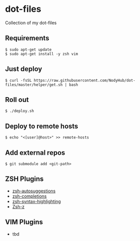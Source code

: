 # dot-files
Collection of my dot-files

## Requirements

```console
$ sudo apt-get update
$ sudo apt-get install -y zsh vim
```

## Just deploy

```console
$ curl -fsSL https://raw.githubusercontent.com/NodyHub/dot-files/master/helper/get.sh | bash
```

## Roll out

```console
$ ./deploy.sh
```

## Deploy to remote hosts

```console
$ echo "<[user]@host>" >> remote-hosts
```

## Add external repos

```console
$ git submodule add <git-path>
```

## ZSH Plugins

* [zsh-autosuggestions](https://github.com/zsh-users/zsh-autosuggestions)
* [zsh-completions](https://github.com/zsh-users/zsh-completions)
* [zsh-syntax-highlighting](https://github.com/zsh-users/zsh-syntax-highlighting)
* [Zsh-z](https://github.com/zsh-users/zsh-completions)

## VIM Plugins

* tbd

